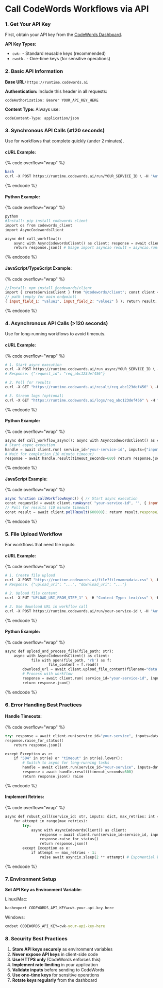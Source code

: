 # Call CodeWords Workflows via API

### 1. Get Your API Key

First, obtain your API key from the [CodeWords Dashboard](https://codewords.agemo.ai/account/keys).

**API Key Types:**

* `cwk-` - Standard reusable keys (recommended)
* `cwotk-` - One-time keys (for sensitive operations)

### 2. Basic API Information

**Base URL:** `https://runtime.codewords.ai`

**Authentication:** Include this header in all requests:

```
codeAuthorization: Bearer YOUR_API_KEY_HERE
```

**Content Type:** Always use:

```
codeContent-Type: application/json
```

### 3. Synchronous API Calls (≤120 seconds)

Use for workflows that complete quickly (under 2 minutes).

#### cURL Example:

{% code overflow="wrap" %}
```bash
bash
curl -X POST https://runtime.codewords.ai/run/YOUR_SERVICE_ID \ -H "Authorization: Bearer cwk-your-api-key-here" \ -H "Content-Type: application/json" \ -d '{ "input_field_1": "value1", "input_field_2": "value2" }'
```
{% endcode %}

#### Python Example:

{% code overflow="wrap" %}
```python
python
#Install: pip install codewords client 
import os from codewords_client 
import AsyncCodewordsClient 

async def call_workflow(): 
    async with AsyncCodewordsClient() as client: response = await client.run( service_id="your-service-id", inputs={ "input_field_1": "value1", "input_field_2": "value2" } ) response.raise_for_status() 
    return response.json() # Usage import asyncio result = asyncio.run(call_workflow()) print(result)
```
{% endcode %}

#### JavaScript/TypeScript Example:

{% code overflow="wrap" %}
```javascript
//Install: npm install @codewords/client 
import { createServiceClient } from "@codewords/client"; const client = createServiceClient(process.env.CODEWORDS_API_KEY); async function callWorkflow() { const result = await client.runService( "your-service-id", "", 
// path (empty for main endpoint) 
{ input_field_1: "value1", input_field_2: "value2" } ); return result; }
```
{% endcode %}

### 4. Asynchronous API Calls (>120 seconds)

Use for long-running workflows to avoid timeouts.

#### cURL Example:

{% code overflow="wrap" %}
```bash
# 1. Start async execution 
curl -X POST https://runtime.codewords.ai/run_async/YOUR_SERVICE_ID \ -H "Authorization: Bearer cwk-your-api-key-here" \ -H "Content-Type: application/json" \ -d '{"input_field": "value"}' 
# Response: {"request_id": "req_abc123def456"} 

# 2. Poll for results 
curl -X GET "https://runtime.codewords.ai/result/req_abc123def456" \ -H "Authorization: Bearer cwk-your-api-key-here" 

# 3. Stream logs (optional) 
curl -X GET "https://runtime.codewords.ai/logs/req_abc123def456" \ -H "Authorization: Bearer cwk-your-api-key-here" \ -H "Accept: text/event-stream"
```
{% endcode %}

#### Python Example:

{% code overflow="wrap" %}
```python
async def call_workflow_async(): async with AsyncCodewordsClient() as client: 
# Start async execution 
handle = await client.run( service_id="your-service-id", inputs={"input_field": "value"}, in_background=True ) print(f"Started: {handle.request_id}") 
# Wait for completion (10 minute timeout) 
response = await handle.result(timeout_seconds=600) return response.json()
```
{% endcode %}

#### JavaScript Example:

{% code overflow="wrap" %}
```javascript
async function callWorkflowAsync() { // Start async execution 
const requestId = await client.runAsync( "your-service-id", "", { input_field: "value" } ); console.log(`Started: ${requestId}`); 
// Poll for results (10 minute timeout) 
const result = await client.pollResult(600000); return result.responseJson; }
```
{% endcode %}

### 5. File Upload Workflow

For workflows that need file inputs:

#### cURL Example:

{% code overflow="wrap" %}
```bash
# 1. Create file upload 
curl -X POST "https://runtime.codewords.ai/file?filename=data.csv" \ -H "Authorization: Bearer cwk-your-api-key-here" 
# Response: {"upload_uri": "...", "download_uri": "..."} 

# 2. Upload file content 
curl -X PUT "UPLOAD_URI_FROM_STEP_1" \ -H "Content-Type: text/csv" \ -H "x-amz-acl: public-read" \ --data-binary @data.csv 

# 3. Use download URL in workflow call 
curl -X POST https://runtime.codewords.ai/run/your-service-id \ -H "Authorization: Bearer cwk-your-api-key-here" \ -H "Content-Type: application/json" \ -d '{"file_input": "DOWNLOAD_URI_FROM_STEP_1"}'
```
{% endcode %}

#### Python Example:

{% code overflow="wrap" %}
```python
async def upload_and_process_file(file_path: str): 
    async with AsyncCodewordsClient() as client: 
            file with open(file_path, 'rb') as f: 
                    file_content = f.read()
        download_url = await client.upload_file_content(filename="data.csv", file_content=file_content)    
        # Process with workflow 
        response = await client.run( service_id="your-service-id", inputs={"file_input": download_url} ) 
        return response.json()
```
{% endcode %}

### 6. Error Handling Best Practices

#### Handle Timeouts:

{% code overflow="wrap" %}
```python
try: response = await client.run(service_id="your-service", inputs=data) 
response.raise_for_status()
    return response.json()

except Exception as e: 
    if "504" in str(e) or "timeout" in str(e).lower(): 
        # Switch to async for long-running tasks 
        handle = await client.run(service_id="your-service", inputs=data, in_background=True)
        response = await handle.result(timeout_seconds=600) 
        return response.json() raise
```
{% endcode %}

#### Implement Retries:

{% code overflow="wrap" %}
```python
async def robust_call(service_id: str, inputs: dict, max_retries: int = 3): 
    for attempt in range(max_retries): 
        try: 
            async with AsyncCodewordsClient() as client: 
                response = await client.run(service_id=service_id, inputs=inputs) 
                response.raise_for_status() 
                return response.json() 
        except Exception as e: 
            if attempt == max_retries - 1: 
                raise await asyncio.sleep(2 ** attempt) # Exponential backoff
```
{% endcode %}

### 7. Environment Setup

**Set API Key as Environment Variable:**

Linux/Mac:

```bash
bashexport CODEWORDS_API_KEY=cwk-your-api-key-here
```

Windows:

```cmd
cmdset CODEWORDS_API_KEY=cwk-your-api-key-here
```

### 8. Security Best Practices

1. **Store API keys securely** as environment variables
2. **Never expose API keys** in client-side code
3. **Use HTTPS only** (CodeWords enforces this)
4. **Implement rate limiting** in your application
5. **Validate inputs** before sending to CodeWords
6. **Use one-time keys** for sensitive operations
7. **Rotate keys regularly** from the dashboard
